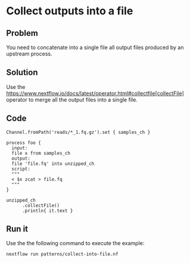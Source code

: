 # Collect outputs into a file

## Problem 

You need to concatenate into a single file all output files produced by an upstream process. 

## Solution 

Use the https://www.nextflow.io/docs/latest/operator.html#collectfile[collectFile] operator to merge all
the output files into a single file. 

## Code

    Channel.fromPath('reads/*_1.fq.gz').set { samples_ch }

    process foo {
      input:
      file x from samples_ch
      output:
      file 'file.fq' into unzipped_ch
      script:
      """
      < $x zcat > file.fq
      """
    }

    unzipped_ch
          .collectFile()
          .println{ it.text }


## Run it

Use the the following command to execute the example:


    nextflow run patterns/collect-into-file.nf

